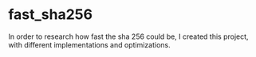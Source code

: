 # fast_sha256

In order to research how fast the sha 256 could be, I created this project, with different implementations and optimizations.
